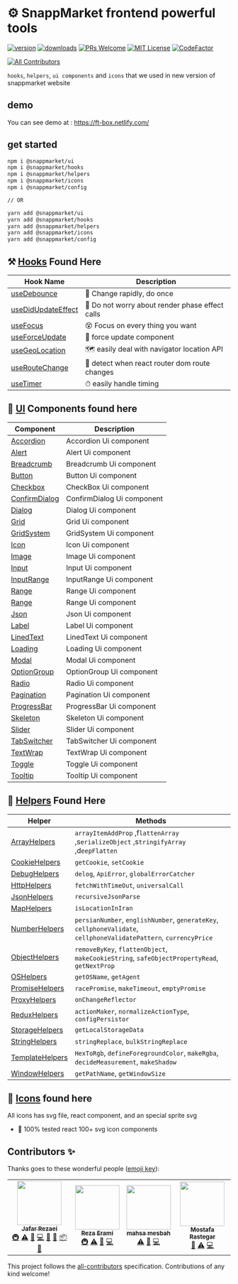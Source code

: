 # ⚙ SnappMarket frontend powerful tools
[![version](https://img.shields.io/npm/v/@snappmarket/ui.svg?style=flat-square)](https://www.npmjs.com/package/@snappmarket/ui)
[![downloads](https://img.shields.io/npm/dm/@snappmarket/ui.svg?style=flat-square)](http://www.npmtrends.com/@snappmarket/ui)
[![PRs Welcome](https://img.shields.io/badge/PRs-welcome-brightgreen.svg?style=flat-square)](http://makeapullrequest.com)
[![MIT License](https://img.shields.io/npm/l/@snappmarket/ui.svg?style=flat-square)](https://github.com/snappmarket/frontend-toolbox/tree/master/packages/useDidUpdateEffect/blob/master/LICENSE.md)
[![CodeFactor](https://www.codefactor.io/repository/github/snappmarket/frontend-toolbox/badge/develop)](https://www.codefactor.io/repository/github/snappmarket/frontend-toolbox/overview/develop)
<!-- ALL-CONTRIBUTORS-BADGE:START - Do not remove or modify this section -->
[![All Contributors](https://img.shields.io/badge/all_contributors-4-orange.svg?style=flat-square)](#contributors-)
<!-- ALL-CONTRIBUTORS-BADGE:END -->

`hooks`, `helpers`, `ui components` and `icons` that we used in new version of snappmarket website

## demo 
You can see demo at : https://ft-box.netlify.com/

## get started
```bash
npm i @snappmarket/ui
npm i @snappmarket/hooks
npm i @snappmarket/helpers
npm i @snappmarket/icons
npm i @snappmarket/config

// OR 

yarn add @snappmarket/ui
yarn add @snappmarket/hooks
yarn add @snappmarket/helpers
yarn add @snappmarket/icons
yarn add @snappmarket/config
```


## ⚒ [Hooks](https://github.com/snappmarket/frontend-toolbox/tree/master/packages/hooks) Found Here

| Hook Name                                         |  Description                                                     |
| ------------------------------------------------- | ---------------------------------------------------------------- |
| [useDebounce](https://github.com/snappmarket/frontend-toolbox/tree/master/packages/hooks/packages/useDebounce)               | 🔂 Change rapidly, do once                                                   |
| [useDidUpdateEffect](https://github.com/snappmarket/frontend-toolbox/tree/master/packages/hooks/packages/useDidUpdateEffect) | 🧵 Do not worry about render phase effect calls                             |
| [useFocus](https://github.com/snappmarket/frontend-toolbox/tree/master/packages/hooks/packages/useFocus)                     | 😵 Focus on every thing you want                                             |
| [useForceUpdate](https://github.com/snappmarket/frontend-toolbox/tree/master/packages/hooks/packages/useForceUpdate)         | 👿 force update component                                                    |
| [useGeoLocation](https://github.com/snappmarket/frontend-toolbox/tree/master/packages/hooks/packages/useGeoLocation)         | 🗺 easily deal with navigator location API                                  |
| [useRouteChange](https://github.com/snappmarket/frontend-toolbox/tree/master/packages/hooks/packages/useRouteChange)         | 🏹 detect when react router dom route changes                                |
| [useTimer](https://github.com/snappmarket/frontend-toolbox/tree/master/packages/hooks/packages/useTimer)                     | ⏱ easily handle timing                                                      |



## 💈 [UI](https://github.com/snappmarket/frontend-toolbox/tree/master/packages/ui) Components found here

| Component                                         |  Description                                                    |
| ------------------------------------------------- | --------------------------------------------------------------- |
| [Accordion](https://github.com/snappmarket/frontend-toolbox/tree/master/packages/ui/packages/Accordion)                  | Accordion Ui component        |     
| [Alert](https://github.com/snappmarket/frontend-toolbox/tree/master/packages/ui/packages/Alert)                          | Alert Ui component            | 
| [Breadcrumb](https://github.com/snappmarket/frontend-toolbox/tree/master/packages/ui/packages/Breadcrumb)                | Breadcrumb Ui component       |     
| [Button](https://github.com/snappmarket/frontend-toolbox/tree/master/packages/ui/packages/Button)                        | Button Ui component           | 
| [Checkbox](https://github.com/snappmarket/frontend-toolbox/tree/master/packages/ui/packages/CheckBox)                    | CheckBox Ui component         |     
| [ConfirmDialog](https://github.com/snappmarket/frontend-toolbox/tree/master/packages/ui/packages/ConfirmDialog)          | ConfirmDialog Ui component    |         
| [Dialog](https://github.com/snappmarket/frontend-toolbox/tree/master/packages/ui/packages/Dialog)                        | Dialog Ui component           | 
| [Grid](https://github.com/snappmarket/frontend-toolbox/tree/master/packages/ui/packages/Grid)                            | Grid Ui component             | 
| [GridSystem](https://github.com/snappmarket/frontend-toolbox/tree/master/packages/ui/packages/GridSystem)                | GridSystem Ui component       |     
| [Icon](https://github.com/snappmarket/frontend-toolbox/tree/master/packages/ui/packages/Icon)                            | Icon Ui component             | 
| [Image](https://github.com/snappmarket/frontend-toolbox/tree/master/packages/ui/packages/Image)                          | Image Ui component            | 
| [Input](https://github.com/snappmarket/frontend-toolbox/tree/master/packages/ui/packages/Input)                          | Input Ui component            | 
| [InputRange](https://github.com/snappmarket/frontend-toolbox/tree/master/packages/ui/packages/InputRange)                | InputRange Ui component       |     
| [Range](https://github.com/snappmarket/frontend-toolbox/tree/master/packages/ui/packages/Range)                          | Range Ui component            | 
| [Range](https://github.com/snappmarket/frontend-toolbox/tree/master/packages/ui/packages/Range)                          | Range Ui component            | 
| [Json](https://github.com/snappmarket/frontend-toolbox/tree/master/packages/ui/packages/Json)                            | Json Ui component             | 
| [Label](https://github.com/snappmarket/frontend-toolbox/tree/master/packages/ui/packages/Label)                          | Label Ui component            | 
| [LinedText](https://github.com/snappmarket/frontend-toolbox/tree/master/packages/ui/packages/LinedText)                  | LinedText Ui component        |     
| [Loading](https://github.com/snappmarket/frontend-toolbox/tree/master/packages/ui/packages/Loading)                      | Loading Ui component          |     
| [Modal](https://github.com/snappmarket/frontend-toolbox/tree/master/packages/ui/packages/Modal)                          | Modal Ui component            | 
| [OptionGroup](https://github.com/snappmarket/frontend-toolbox/tree/master/packages/ui/packages/OptionGroup)              | OptionGroup Ui component      |         
| [Radio](https://github.com/snappmarket/frontend-toolbox/tree/master/packages/ui/packages/Radio)                          | Radio Ui component            | 
| [Pagination](https://github.com/snappmarket/frontend-toolbox/tree/master/packages/ui/packages/Pagination)                | Pagination Ui component       |     
| [ProgressBar](https://github.com/snappmarket/frontend-toolbox/tree/master/packages/ui/packages/ProgressBar)              | ProgressBar Ui component      |         
| [Skeleton](https://github.com/snappmarket/frontend-toolbox/tree/master/packages/ui/packages/Skeleton)                    | Skeleton Ui component         |     
| [Slider](https://github.com/snappmarket/frontend-toolbox/tree/master/packages/ui/packages/Slider)                        | Slider Ui component           | 
| [TabSwitcher](https://github.com/snappmarket/frontend-toolbox/tree/master/packages/ui/packages/TabSwitcher)              | TabSwitcher Ui component      |         
| [TextWrap](https://github.com/snappmarket/frontend-toolbox/tree/master/packages/ui/packages/TextWrap)                    | TextWrap Ui component         |     
| [Toggle](https://github.com/snappmarket/frontend-toolbox/tree/master/packages/ui/packages/Toggle)                        | Toggle Ui component           | 
| [Tooltip](https://github.com/snappmarket/frontend-toolbox/tree/master/packages/ui/packages/Tooltip)                      | Tooltip Ui component          |     


## 💊 [Helpers](https://github.com/snappmarket/frontend-toolbox/tree/master/packages/helpers) Found Here

| Helper                                                                                                                | Methods |
| --------------------------------------------------------------------------------------------------------------------- | -------- | 
| [ArrayHelpers](https://github.com/snappmarket/frontend-toolbox/tree/master/packages/helpers/packages/ArrayHelpers)         | `arrayItemAddProp` ,f`lattenArray` ,s`erializeObject` ,s`tringifyArray` ,d`eepFlatten`   |
| [CookieHelpers](https://github.com/snappmarket/frontend-toolbox/tree/master/packages/helpers/packages/CookieHelpers)       | `getCookie`, `setCookie`   |  
| [DebugHelpers](https://github.com/snappmarket/frontend-toolbox/tree/master/packages/helpers/packages/DebugHelpers)         | `delog`, `ApiError`, `globalErrorCatcher`    |  
| [HttpHelpers](https://github.com/snappmarket/frontend-toolbox/tree/master/packages/helpers/packages/HttpHelpers)           | `fetchWithTimeOut`, `universalCall`   |  
| [JsonHelpers](https://github.com/snappmarket/frontend-toolbox/tree/master/packages/helpers/packages/JsonHelpers)           | `recursiveJsonParse` |  
| [MapHelpers](https://github.com/snappmarket/frontend-toolbox/tree/master/packages/helpers/packages/MapHelpers)             | `isLocationInIran`    | 
| [NumberHelpers](https://github.com/snappmarket/frontend-toolbox/tree/master/packages/helpers/packages/NumberHelpers)       | `persianNumber`, `englishNumber`, `generateKey`, `cellphoneValidate`, `cellphoneValidatePattern`, `currencyPrice`  | 
| [ObjectHelpers](https://github.com/snappmarket/frontend-toolbox/tree/master/packages/helpers/packages/ObjectHelpers)       | `removeByKey`, `flattenObject`, `makeCookieString`, `safeObjectPropertyRead`, `getNextProp`   | 
| [OSHelpers](https://github.com/snappmarket/frontend-toolbox/tree/master/packages/helpers/packages/OSHelpers)               | `getOSName`, `getAgent` | 
| [PromiseHelpers](https://github.com/snappmarket/frontend-toolbox/tree/master/packages/helpers/packages/PromiseHelpers)     | `racePromise`, `makeTimeout`, `emptyPromise`  | 
| [ProxyHelpers](https://github.com/snappmarket/frontend-toolbox/tree/master/packages/helpers/packages/ProxyHelpers)         | `onChangeReflector` | 
| [ReduxHelpers](https://github.com/snappmarket/frontend-toolbox/tree/master/packages/helpers/packages/ReduxHelpers)         | `actionMaker`, `normalizeActionType`, `configPersistor`   | 
| [StorageHelpers](https://github.com/snappmarket/frontend-toolbox/tree/master/packages/helpers/packages/StorageHelpers)     | `getLocalStorageData` |  
| [StringHelpers](https://github.com/snappmarket/frontend-toolbox/tree/master/packages/helpers/packages/StringHelpers)       | `stringReplace`, `bulkStringReplace` | 
| [TemplateHelpers](https://github.com/snappmarket/frontend-toolbox/tree/master/packages/helpers/packages/TemplateHelpers)   | `HexToRgb`, `defineForegroundColor`, `makeRgba`, `decideMeasurement`, `makeShadow`  | 
| [WindowHelpers](https://github.com/snappmarket/frontend-toolbox/tree/master/packages/helpers/packages/WindowHelpers)       | `getPathName`, `getWindowSize`    | 


## 💎 [Icons](https://github.com/snappmarket/frontend-toolbox/tree/master/packages/icons) found here

All icons has svg file, react component, and an special sprite svg

- 💯 100% tested react 100+ svg icon components


## Contributors ✨

Thanks goes to these wonderful people ([emoji key](https://allcontributors.org/docs/en/emoji-key)):

<!-- ALL-CONTRIBUTORS-LIST:START - Do not remove or modify this section -->
<!-- prettier-ignore-start -->
<!-- markdownlint-disable -->
<table>
  <tr>
    <td align="center"><a href="http://sayjeyhi.com"><img src="https://avatars1.githubusercontent.com/u/6254009?v=4" width="100px;" alt=""/><br /><sub><b>Jafar Rezaei</b></sub></a><br /><a href="#infra-sayjeyhi" title="Infrastructure (Hosting, Build-Tools, etc)">🚇</a> <a href="https://github.com/snappmarket/frontend-toolbox/commits?author=sayjeyhi" title="Tests">⚠️</a> <a href="https://github.com/snappmarket/frontend-toolbox/commits?author=sayjeyhi" title="Documentation">📖</a> <a href="https://github.com/snappmarket/frontend-toolbox/commits?author=sayjeyhi" title="Code">💻</a> <a href="#ideas-sayjeyhi" title="Ideas, Planning, & Feedback">🤔</a> <a href="#maintenance-sayjeyhi" title="Maintenance">🚧</a> <a href="#platform-sayjeyhi" title="Packaging/porting to new platform">📦</a> <a href="https://github.com/snappmarket/frontend-toolbox/pulls?q=is%3Apr+reviewed-by%3Asayjeyhi" title="Reviewed Pull Requests">👀</a></td>
    <td align="center"><a href="http://erami.name"><img src="https://avatars1.githubusercontent.com/u/29011692?v=4" width="100px;" alt=""/><br /><sub><b>Reza Erami</b></sub></a><br /><a href="#infra-rezaerami" title="Infrastructure (Hosting, Build-Tools, etc)">🚇</a> <a href="https://github.com/snappmarket/frontend-toolbox/commits?author=rezaerami" title="Tests">⚠️</a> <a href="https://github.com/snappmarket/frontend-toolbox/commits?author=rezaerami" title="Documentation">📖</a> <a href="https://github.com/snappmarket/frontend-toolbox/commits?author=rezaerami" title="Code">💻</a></td>
    <td align="center"><a href="https://github.com/mesbah68"><img src="https://avatars2.githubusercontent.com/u/21215334?v=4" width="100px;" alt=""/><br /><sub><b>mahsa mesbah</b></sub></a><br /><a href="https://github.com/snappmarket/frontend-toolbox/commits?author=mesbah68" title="Tests">⚠️</a> <a href="https://github.com/snappmarket/frontend-toolbox/commits?author=mesbah68" title="Documentation">📖</a> <a href="https://github.com/snappmarket/frontend-toolbox/commits?author=mesbah68" title="Code">💻</a></td>
    <td align="center"><a href="https://github.com/MostafaRastegar"><img src="https://avatars2.githubusercontent.com/u/13585454?v=4" width="100px;" alt=""/><br /><sub><b>Mostafa Rastegar</b></sub></a><br /><a href="#ideas-MostafaRastegar" title="Ideas, Planning, & Feedback">🤔</a> <a href="https://github.com/snappmarket/frontend-toolbox/commits?author=MostafaRastegar" title="Tests">⚠️</a> <a href="https://github.com/snappmarket/frontend-toolbox/commits?author=MostafaRastegar" title="Code">💻</a></td>
  </tr>
</table>

<!-- markdownlint-enable -->
<!-- prettier-ignore-end -->
<!-- ALL-CONTRIBUTORS-LIST:END -->

This project follows the [all-contributors](https://github.com/all-contributors/all-contributors) specification. Contributions of any kind welcome!
